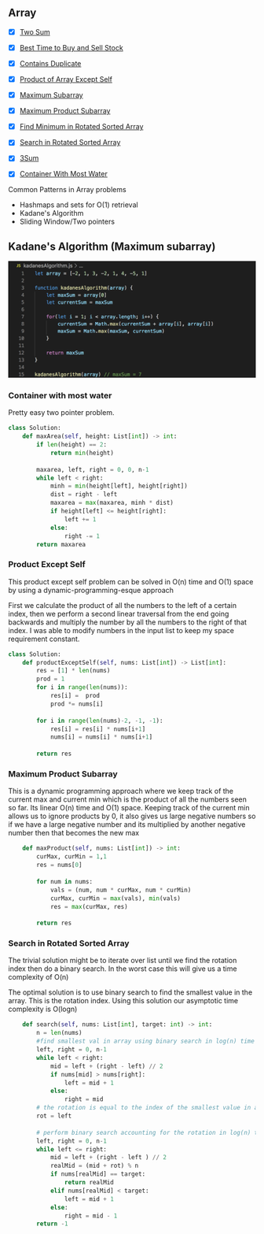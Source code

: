
## Array

- [X] [Two Sum](https://leetcode.com/problems/two-sum/)
- [X] [Best Time to Buy and Sell Stock](https://leetcode.com/problems/best-time-to-buy-and-sell-stock/)
- [X] [Contains Duplicate](https://leetcode.com/problems/contains-duplicate/)
- [X] [Product of Array Except Self](https://leetcode.com/problems/product-of-array-except-self/)
- [X] [Maximum Subarray](https://leetcode.com/problems/maximum-subarray/)
- [X] [Maximum Product Subarray](https://leetcode.com/problems/maximum-product-subarray/)
- [X] [Find Minimum in Rotated Sorted Array](https://leetcode.com/problems/find-minimum-in-rotated-sorted-array/)
- [X] [Search in Rotated Sorted Array](https://leetcode.com/problems/search-in-rotated-sorted-array/)
- [X] [3Sum](https://leetcode.com/problems/3sum/)
- [X] [Container With Most Water](https://leetcode.com/problems/container-with-most-water/)


Common Patterns in Array problems
- Hashmaps and sets for O(1) retrieval
- Kadane's Algorithm
- Sliding Window/Two pointers
## Kadane's Algorithm (Maximum subarray)
[![Kadane's Algorithm](./kadanes_algorithm.png)](https://www.youtube.com/watch?v=jnoVtCKECmQ)


### Container with most water ###
Pretty easy two pointer problem.

```Python
class Solution:
    def maxArea(self, height: List[int]) -> int:
        if len(height) == 2:
            return min(height)
      
        maxarea, left, right = 0, 0, n-1
        while left < right:
            minh = min(height[left], height[right])
            dist = right - left 
            maxarea = max(maxarea, minh * dist)
            if height[left] <= height[right]:
                left += 1
            else:
                right -= 1
        return maxarea     

```

### Product Except Self ###
This product except self problem can be solved in O(n) time and O(1) space by using a dynamic-programming-esque approach

First we calculate the product of all the numbers to the left of a certain index, then we perform a second linear traversal from the end going backwards and multiply the number by all the numbers to the right of that index. I was able to modify numbers in the input list to keep my space requirement constant. 
```python
class Solution:
    def productExceptSelf(self, nums: List[int]) -> List[int]:
        res = [1] * len(nums)
        prod = 1
        for i in range(len(nums)):
            res[i] =  prod
            prod *= nums[i]
        
        for i in range(len(nums)-2, -1, -1):
            res[i] = res[i] * nums[i+1]
            nums[i] = nums[i] * nums[i+1]
            
        return res
```

### Maximum Product Subarray ###
This is a dynamic programming approach where we keep track of the current max and current min which
is the product of all the numbers seen so far. Its linear O(n) time and O(1) space. Keeping track of the current min allows us to ignore products by 0, it also gives us large negative numbers so if we have a large negative number and its multiplied by another negative number then that becomes the new max
```python
    def maxProduct(self, nums: List[int]) -> int:
        curMax, curMin = 1,1
        res = nums[0]
        
        for num in nums:
            vals = (num, num * curMax, num * curMin)
            curMax, curMin = max(vals), min(vals)
            res = max(curMax, res)
        
        return res
```

### Search in Rotated Sorted Array ###
The trivial solution might be to iterate over list until we find the rotation index then do a binary search. In the worst case this will give us a time complexity of O(n)

The optimal solution is to use binary search to find the smallest value in the array. This is the rotation index. Using this solution our asymptotic time complexity is O(logn)

```python
    def search(self, nums: List[int], target: int) -> int:
        n = len(nums)
        #find smallest val in array using binary search in log(n) time
        left, right = 0, n-1
        while left < right:
            mid = left + (right - left) // 2
            if nums[mid] > nums[right]:
                left = mid + 1
            else:
                right = mid
        # the rotation is equal to the index of the smallest value in array        
        rot = left
                
        # perform binary search accounting for the rotation in log(n) time
        left, right = 0, n-1
        while left <= right:
            mid = left + (right - left ) // 2
            realMid = (mid + rot) % n
            if nums[realMid] == target:
                return realMid
            elif nums[realMid] < target:
                left = mid + 1
            else:
                right = mid - 1
        return -1
```